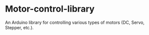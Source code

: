 # Motor-control-library
An Arduino library for controlling various types of motors (DC, Servo, Stepper, etc.).
